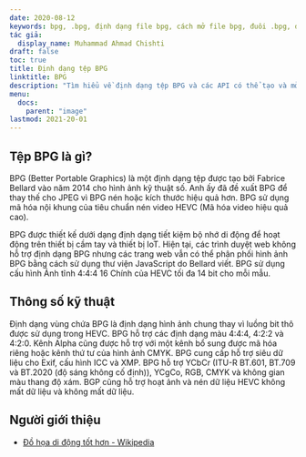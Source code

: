 ```yaml
---
date: 2020-08-12
keywords: bpg, .bpg, định dạng file bpg, cách mở file bpg, đuôi .bpg, đuôi bpg
tác giả:
  display_name: Muhammad Ahmad Chishti
draft: false
toc: true
title: Định dạng tệp BPG
linktitle: BPG
description: "Tìm hiểu về định dạng tệp BPG và các API có thể tạo và mở tệp BPG."
menu:
  docs:
    parent: "image"
lastmod: 2021-20-01
---
```


## Tệp BPG là gì? ##

BPG (Better Portable Graphics) là một định dạng tệp được tạo bởi Fabrice Bellard vào năm 2014 cho hình ảnh kỹ thuật số. Anh ấy đã đề xuất BPG để thay thế cho JPEG vì BPG nén hoặc kích thước hiệu quả hơn. BPG sử dụng mã hóa nội khung của tiêu chuẩn nén video HEVC (Mã hóa video hiệu quả cao).

BPG được thiết kế dưới dạng định dạng tiết kiệm bộ nhớ di động để hoạt động trên thiết bị cầm tay và thiết bị IoT. Hiện tại, các trình duyệt web không hỗ trợ định dạng BPG nhưng các trang web vẫn có thể phân phối hình ảnh BPG bằng cách sử dụng thư viện JavaScript do Bellard viết. BPG sử dụng cấu hình Ảnh tĩnh 4:4:4 16 Chính của HEVC tối đa 14 bit cho mỗi mẫu.

## Thông số kỹ thuật ##

Định dạng vùng chứa BPG là định dạng hình ảnh chung thay vì luồng bit thô được sử dụng trong HEVC. BPG hỗ trợ các định dạng màu 4:4:4, 4:2:2 và 4:2:0. Kênh Alpha cũng được hỗ trợ với một kênh bổ sung được mã hóa riêng hoặc kênh thứ tư của hình ảnh CMYK. BPG cung cấp hỗ trợ siêu dữ liệu cho Exif, cấu hình ICC và XMP. BPG hỗ trợ YCbCr (ITU-R BT.601, BT.709 và BT.2020 (độ sáng không cố định)), YCgCo, RGB, CMYK và không gian màu thang độ xám. BGP cũng hỗ trợ hoạt ảnh và nén dữ liệu HEVC không mất dữ liệu và không mất dữ liệu.

## Người giới thiệu ##

- [Đồ họa di động tốt hơn - Wikipedia](https://en.wikipedia.org/wiki/Better_Portable_Graphics)

